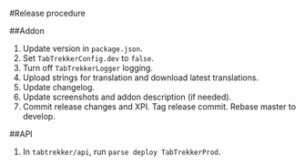 #Release procedure

##Addon
1. Update version in `package.json`.
2. Set `TabTrekkerConfig.dev` to `false`.
3. Turn off `TabTrekkerLogger` logging.
4. Upload strings for translation and download latest translations.
5. Update changelog.
6. Update screenshots and addon description (if needed).
7. Commit release changes and XPI. Tag release commit. Rebase master to develop.

##API
1. In `tabtrekker/api`, run `parse deploy TabTrekkerProd`.
